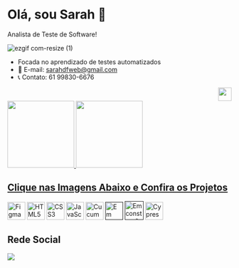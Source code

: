 # Olá, sou Sarah 👋
Analista de Teste de Software! <br>

  ![ezgif com-resize (1)](https://github.com/sarahdfweb/sarahdfweb/assets/87348787/eaa8cc99-4e2a-413a-8885-a7cba1b39857)

-  Focada no aprendizado de testes automatizados
- 📧 E-mail: sarahdfweb@gmail.com
- 📞 Contato: 61 99830-6676
 <div align="right">
  <img src="https://projectpokemon.org/images/normal-sprite/vivillon-meadow.gif" width="30" height="30">
</div>
<div>
  <a href="https://github.com/sarahdfweb">
  <img height="150em"src="https://github-readme-stats.vercel.app/api?username=sarahdfweb&show_icons=true&theme=radical&include_all_commits=true&count_private=true"/>
  <img height="150em" src="https://github-readme-stats.vercel.app/api/top-langs/?username=sarahdfweb&layout=compact&langs_count=16&theme=radical"/>  
</div> 

    
<div>
  <h2>Clique nas Imagens Abaixo e Confira os Projetos </h2>
 <a href="https://www.figma.com/proto/q3rGN2U7WEVFT5cdE8vD4N/Untitled?page-id=0%3A1&type=design&node-id=1-4&viewport=680%2C485%2C0.25&t=oyOS89Fd8YNWBc79-1&scaling=scale-down&mode=design"><img width="40px"src="https://cdn.jsdelivr.net/gh/devicons/devicon/icons/figma/figma-original.svg" title = "Figma" target="_blank"></a>
  <a href="https://sarahdfweb.github.io/books/"><img width="40px" src="https://cdn.jsdelivr.net/gh/devicons/devicon/icons/html5/html5-original-wordmark.svg" title = "HTML5"></a>
    <a href="https://sarahdfweb.github.io/cartao-pokemon"><img width="40px" src="https://cdn.jsdelivr.net/gh/devicons/devicon/icons/css3/css3-original-wordmark.svg" title = "CSS3"></a>
   <a href="https://sarahdfweb.github.io/xmen/"><img width="40px" src="https://cdn.jsdelivr.net/gh/devicons/devicon/icons/javascript/javascript-original.svg" title = "JavaScript"></a>
   <a href="https://github.com/sarahdfweb/especializacao_testes_software/tree/main/Gherkin"><img width="40px" src="https://cucumber.io/cucumber/media/images/logos/icons/cucumber-open-icon.svg" title = "Cucumber"></a>
   <a href=""><img width="40px" src="https://www.svgrepo.com/show/354202/postman-icon.svg" title = "Em construção"></a>
   <a href=""><img width="42px" src="https://github.com/sarahdfweb/sarahdfweb/assets/87348787/966eb61c-ba44-4456-8f70-1252d7a36564" title = "Em construção"></a>
  <a href="https://github.com/sarahdfweb/teste-cypress-ui"><img width="40px" src="https://www.trustradius.com/_next/image?url=https%3A%2F%2Fmedia.trustradius.com%2Fproduct-logos%2FdW%2FbD%2FTVKN4S449VZ6-180x180.JPEG&w=128&q=75" title = "Cypress"></a>

  </div>
  
 ## Rede Social
  <div>
  <a href="https://www.linkedin.com/in/sarahdfweb/" target="_blank"><img src="https://img.shields.io/badge/-LinkedIn-%230077B5?style=for-the-badge&logo=linkedin&logoColor=white" target="_blank"></a>
    
  </div>

<div>
 

</div>
